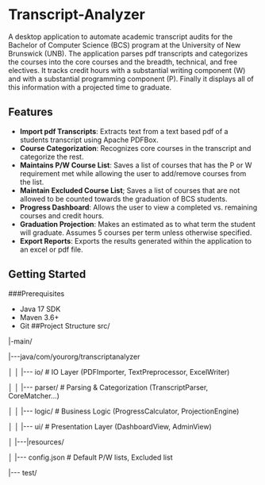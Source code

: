 # Transcript-Analyzer
A desktop application to automate academic transcript audits for the Bachelor of Computer Science (BCS) program at the University of New Brunswick (UNB). The application parses pdf transcripts and categorizes the courses into the core courses and the breadth, technical, and free electives. It tracks credit hours with a substantial writing component (W) and with a substantial programming component (P). Finally it displays all of this information with a projected time to graduate. 
## Features
- **Import pdf Transcripts**: Extracts text from a text based pdf of a students transcript using Apache PDFBox.
- **Course Categorization**: Recognizes core courses in the transcript and categorize the rest.
- **Maintains P/W Course List**: Saves a list of courses that has the P or W requirement met while allowing the user to add/remove courses from the list.
- **Maintain Excluded Course List**; Saves a list of courses that are not allowed to be counted towards the graduation of BCS students.
- **Progress Dashboard**: Allows the user to view a completed vs. remaining courses and credit hours.
- **Graduation Projection**: Makes an estimated as to what term the student will graduate. Assumes 5 courses per term unless otherwise specified.
- **Export Reports**: Exports the results generated within the application to an excel or pdf file.
## Getting Started
###Prerequisites
- Java 17 SDK
- Maven 3.6+
- Git
##Project Structure
src/

|-main/

|---java/com/yourorg/transcriptanalyzer

│   │   |--- io/             # IO Layer (PDFImporter, TextPreprocessor, ExcelWriter)

│   │   |--- parser/         # Parsing & Categorization (TranscriptParser, CoreMatcher...)

│   │   |--- logic/          # Business Logic (ProgressCalculator, ProjectionEngine)

│   │   |--- ui/             # Presentation Layer (DashboardView, AdminView)

│   |---|resources/

│       |--- config.json     # Default P/W lists, Excluded list

|--- test/
